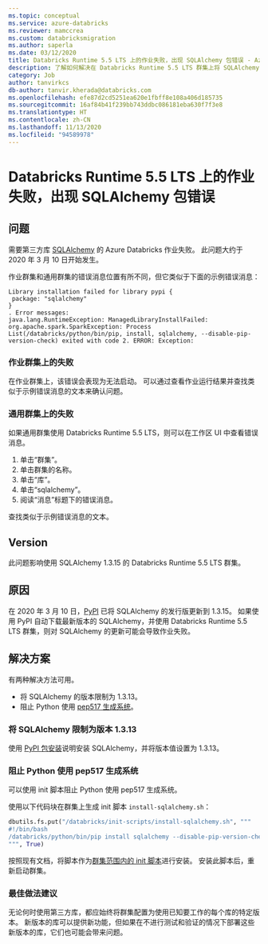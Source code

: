 ```yaml
---
ms.topic: conceptual
ms.service: azure-databricks
ms.reviewer: mamccrea
ms.custom: databricksmigration
ms.author: saperla
ms.date: 03/12/2020
title: Databricks Runtime 5.5 LTS 上的作业失败，出现 SQLAlchemy 包错误 - Azure Databricks
description: 了解如何解决在 Databricks Runtime 5.5 LTS 群集上将 SQLAlchemy 从 1.3.13 升级到 1.3.15 时发生的作业失败。
category: Job
author: tanvirkcs
db-author: tanvir.kherada@databricks.com
ms.openlocfilehash: efe87d2cd5251ea620e1fbff8e108a406d185735
ms.sourcegitcommit: 16af84b41f239bb743ddbc086181eba630f7f3e8
ms.translationtype: HT
ms.contentlocale: zh-CN
ms.lasthandoff: 11/13/2020
ms.locfileid: "94589978"
---
```

# <a name="jobs-failing-on-databricks-runtime-55-lts-with-an-sqlalchemy-package-error"></a>Databricks Runtime 5.5 LTS 上的作业失败，出现 SQLAlchemy 包错误

## <a name="problem"></a>问题

需要第三方库 [SQLAlchemy](https://www.sqlalchemy.org/) 的 Azure Databricks 作业失败。 此问题大约于 2020 年 3 月 10 日开始发生。

作业群集和通用群集的错误消息位置有所不同，但它类似于下面的示例错误消息：

```console
Library installation failed for library pypi {
 package: "sqlalchemy"
}
. Error messages:
java.lang.RuntimeException: ManagedLibraryInstallFailed: org.apache.spark.SparkException: Process List(/databricks/python/bin/pip, install, sqlalchemy, --disable-pip-version-check) exited with code 2. ERROR: Exception:
```

### <a name="failure-on-job-clusters"></a>作业群集上的失败

在作业群集上，该错误会表现为无法启动。 可以通过查看作业运行结果并查找类似于示例错误消息的文本来确认问题。

### <a name="failure-on-all-purpose-clusters"></a>通用群集上的失败

如果通用群集使用 Databricks Runtime 5.5 LTS，则可以在工作区 UI 中查看错误消息。

1. 单击“群集”。
2. 单击群集的名称。
3. 单击“库”。
4. 单击“sqlalchemy”。
5. 阅读“消息”标题下的错误消息。

查找类似于示例错误消息的文本。

## <a name="version"></a>Version

此问题影响使用 SQLAlchemy 1.3.15 的 Databricks Runtime 5.5 LTS 群集。

## <a name="cause"></a>原因

在 2020 年 3 月 10 日，[PyPI](https://pypi.org/) 已将 SQLAlchemy 的发行版更新到 1.3.15。 如果使用 PyPI 自动下载最新版本的 SQLAlchemy，并使用 Databricks Runtime 5.5 LTS 群集，则对 SQLAlchemy 的更新可能会导致作业失败。

## <a name="solution"></a>解决方案

有两种解决方法可用。

* 将 SQLAlchemy 的版本限制为 1.3.13。
* 阻止 Python 使用 [pep517 生成系统](https://www.python.org/dev/peps/pep-0517/)。

### <a name="restrict-sqlalchemy-to-version-1313"></a>将 SQLAlchemy 限制为版本 1.3.13

使用 [PyPI 包安装](/databricks/libraries#pypi-libraries)说明安装 SQLAlchemy，并将版本值设置为 1.3.13。

### <a name="prevent-python-from-using-the-pep517-build-system"></a>阻止 Python 使用 pep517 生成系统

可以使用 init 脚本阻止 Python 使用 pep517 生成系统。

使用以下代码块在群集上生成 init 脚本 `install-sqlalchemy.sh`：

```python
dbutils.fs.put("/databricks/init-scripts/install-sqlalchemy.sh", """
#!/bin/bash
/databricks/python/bin/pip install sqlalchemy --disable-pip-version-check --no-use-pep517
""", True)
```

按照现有文档，将脚本作为[群集范围内的 init 脚本](/databricks/clusters/configure#init-scripts)进行安装。 安装此脚本后，重新启动群集。

### <a name="best-practice-recommendation"></a>最佳做法建议

无论何时使用第三方库，都应始终将群集配置为使用已知要工作的每个库的特定版本。 新版本的库可以提供新功能，但如果在不进行测试和验证的情况下部署这些新版本的库，它们也可能会带来问题。